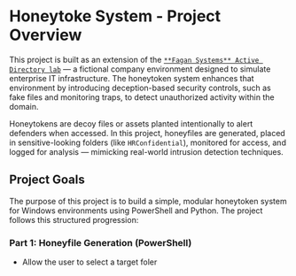 # Honeytoke System - Project Overview

This project is built as an extension of the [`**Fagan Systems** Active Directory lab`](https://github.com/emilygfagan/active-directory/blob/main/README.md) — a fictional company environment designed to simulate enterprise IT infrastructure. The honeytoken system enhances that environment by introducing deception-based security controls, such as fake files and monitoring traps, to detect unauthorized activity within the domain.

Honeytokens are decoy files or assets planted intentionally to alert defenders when accessed. In this project, honeyfiles are generated, placed in sensitive-looking folders (like `HRConfidential`), monitored for access, and logged for analysis — mimicking real-world intrusion detection techniques.
## Project Goals

The purpose of this project is to build a simple, modular honeytoken system for Windows environments using PowerShell and Python. The project follows this structured progression:     

### Part 1: Honeyfile Generation (PowerShell)
- Allow the user to select a target foler
